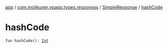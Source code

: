 [app](../../index.md) / [com.molikuner.vpapp.types.responses](../index.md) / [SimpleResponse](index.md) / [hashCode](./hash-code.md)

# hashCode

`fun hashCode(): `[`Int`](https://kotlinlang.org/api/latest/jvm/stdlib/kotlin/-int/index.html)